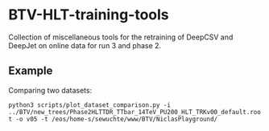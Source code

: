 # BTV-HLT-training-tools
Collection of miscellaneous tools for the retraining of DeepCSV and DeepJet on online data for run 3 and phase 2.


## Example

Comparing two datasets:

`python3 scripts/plot_dataset_comparison.py -i ../BTV/new_trees/Phase2HLTTDR_TTbar_14TeV_PU200_HLT_TRKv00_default.root -o v05 -t /eos/home-s/sewuchte/www/BTV/NiclasPlayground/`
